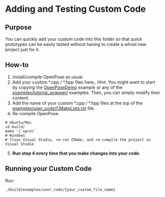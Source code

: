 Adding and Testing Custom Code
====================================



## Purpose
You can quickly add your custom code into this folder so that quick prototypes can be easily tested without having to create a whoel new project just for it.



## How-to
1. Install/compile OpenPose as usual.
2. Add your custom *.cpp / *.hpp files here,. Hint: You might want to start by copying the [OpenPoseDemo](../openpose/openpose.cpp) example or any of the [examples/tutorial_wrapper/](../tutorial_wrapper/) examples. Then, you can simply modify their content.
3. Add the name of your custom *.cpp / *.hpp files at the top of the [examples/user_code/CMakeLists.txt](./CMakeLists.txt) file.
4. Re-compile OpenPose.
```
# Ubuntu/Mac
cd build/
make -j`nproc`
# Windows
# Close Visual Studio, re-run CMake, and re-compile the project in Visual Studio 
```
5. **Run step 4 every time that you make changes into your code**.



## Running your Custom Code
Run:
```
./build/examples/user_code/{your_custom_file_name}
```
